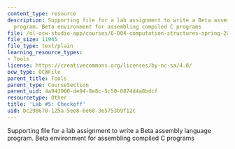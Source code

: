 ```yaml
---
content_type: resource
description: Supporting file for a lab assignment to write a Beta assembly language
  program. Beta environment for assembling compiled C programs
file: /ol-ocw-studio-app/courses/6-004-computation-structures-spring-2009/bc298670125a5ee86e683e5753b9f12c_lab5checkoff.uasm
file_size: 11945
file_type: text/plain
learning_resource_types:
- Tools
license: https://creativecommons.org/licenses/by-nc-sa/4.0/
ocw_type: OCWFile
parent_title: Tools
parent_type: CourseSection
parent_uid: 4a943900-de94-8e8c-5c50-0874d4a8bdcf
resourcetype: Other
title: 'Lab #5: Checkoff'
uid: bc298670-125a-5ee8-6e68-3e5753b9f12c
---
```

Supporting file for a lab assignment to write a Beta assembly language program. Beta environment for assembling compiled C programs